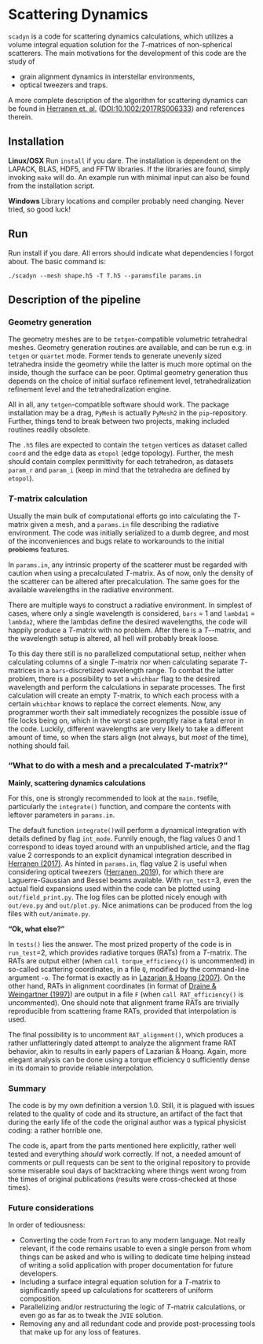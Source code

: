 # Scattering Dynamics

`scadyn` is a code for scattering dynamics calculations, which utilizes a volume integral equation solution for the _T_-matrices of non-spherical scatterers. The main motivations for the development of this code are the study of

* grain alignment dynamics in interstellar environments,
* optical tweezers and traps.

A more complete description of the algorithm for scattering dynamics can be found in [Herranen et. al.](https://tuhat.helsinki.fi/portal/services/downloadRegister/90932227/RS2017.pdf) ([DOI:10.1002/2017RS006333](https://dx.doi.org/10.1002/2017RS006333)) and references therein. 

## Installation
**Linux/OSX**
Run `install` if you dare. The installation is dependent on the LAPACK, BLAS, HDF5, and FFTW libraries. If the libraries are found, simply invoking `make` will do. An example run with minimal input can also be found from the installation script.

**Windows**
Library locations and compiler probably need changing. Never tried, so good luck!

## Run
Run install if you dare. All errors should indicate what dependencies I forgot about. The basic command is:
```
./scadyn --mesh shape.h5 -T T.h5 --paramsfile params.in
```
## Description of the pipeline

### Geometry generation

The geometry meshes are to be `tetgen`-compatible volumetric tetrahedral meshes. Geometry generation routines are available, and can be run e.g. in `tetgen` or `quartet` mode. Former tends to generate unevenly sized tetrahedra inside the geometry while the latter is much more optimal on the inside, though the surface can be poor. Optimal geometry generation thus depends on the choice of initial surface refinement level, tetrahedralization refinement level and the tetrahedralization engine.

All in all, any `tetgen`-compatible software should work. The package installation may be a drag, `PyMesh` is actually `PyMesh2` in the `pip`-repository. Further, things tend to break between two projects, making included routines readily obsolete. 

The `.h5` files are expected to contain the `tetgen` vertices as dataset called `coord` and the edge data as `etopol` (edge topology). Further, the mesh should contain complex permittivity for each tetrahedron, as datasets `param_r` and `param_i` (keep in mind that the tetrahedra are defined by `etopol`).

### _T_-matrix calculation

Usually the main bulk of computational efforts go into calculating the _T_-matrix given a mesh, and a `params.in` file describing the radiative environment. The code was initially serialized to a dumb degree, and most of the inconveniences and bugs relate to workarounds to the initial ~~problems~~ features.

In `params.in`, any intrinsic property of the scatterer must be regarded with caution when using a precalculated _T_-matrix. As of now, only the density of the scatterer can be altered after precalculation. The same goes for the available wavelengths in the radiative environment. 

There are multiple ways to construct a radiative environment. In simplest of cases, where only a single wavelength is considered, `bars` = 1 and `lambda1` = `lambda2`, where the lambdas define the desired wavelengths, the code will happily produce a _T_-matrix with no problem. After there is a _T_--matrix, and the wavelength setup is altered, all hell will probably break loose.

To this day there still is no parallelized computational setup, neither when calculating columns of a single _T_-matrix nor when calculating separate _T_-matrices in a `bars`-discretized wavelength range. To combat the latter problem, there is a possibility to set a `whichbar` flag to the desired wavelength and perform the calculations in separate processes. The first calculation will create an empty _T_-matrix, to which each process with a certain `whichbar` knows to replace the correct elements. Now, any programmer worth their salt immediately recognizes the possible issue of file locks being on, which in the worst case promptly raise a fatal error in the code. Luckily, different wavelengths are very likely to take a different amount of time, so when the stars align (not always, but *most* of the time), nothing should fail.

### “What to do with a mesh and a precalculated _T_-matrix?”

**Mainly, scattering dynamics calculations**

For this, one is strongly recommended to look at the `main.f90`file, particularly the `integrate()` function, and compare the contents with leftover parameters in `params.in`. 

The default function `integrate()`will perform a dynamical integration with details defined by flag `int_mode`. Funnily enough, the flag values 0 and 1 correspond to ideas toyed around with an unpublished article, and the flag value 2 corresponds to an explicit dynamical integration described in [Herranen (2017)](https://dx.doi.org/10.1002/2017RS006333).  As hinted in `params.in`, flag value 2 is useful when considering optical tweezers ([Herranen, 2019](https://doi.org/10.1371/journal.pone.0225773)), for which there are Laguerre-Gaussian and Bessel beams available. With `run_test`=3​, even the actual field expansions used within the code can be plotted using `out/field_print.py`. The log files can be plotted nicely enough with `out/evo.py` and `out/plot.py`. Nice animations can be produced from the log files with `out/animate.py`.

**“Ok, what else?”**

In `tests()` lies the answer. The most prized property of the code is in `run_test`=2​, which provides radiative torques (RATs) from a _T_-matrix. The RATs are output either (when `call torque_efficiency()` is uncommented) in so-called scattering coordinates, in a file `Q`, modified by the command-line argument `-o`. The format is exactly as in [Lazarian & Hoang (2007)](https://dx.doi.org/10.1111/j.1365-2966.2007.11817.x).  On the other hand, RATs in alignment coordinates (in format of [Draine & Weingartner (1997)](https://doi.org/10.1086/304008)) are output in a file `F` (when `call RAT_efficiency()` is uncommented). One should note that alignment frame RATs are trivially reproducible from scattering frame RATs, provided that interpolation is used.

The final possibility is to uncomment `RAT_alignment()`, which produces a rather unflatteringly dated attempt to analyze the alignment frame RAT behavior, akin to results in early papers of Lazarian & Hoang.  Again, more elegant analysis can be done using a torque efficiency `Q` sufficiently dense in its domain to provide reliable interpolation.

### Summary

The code is by my own definition a version 1.0. Still, it is plagued with issues related to the quality of code and its structure, an artifact of the fact that during the early life of the code the original author was a typical physicist coding: a rather horrible one.

The code is, apart from the parts mentioned here explicitly, rather well tested and everything *should* work correctly. If not, a needed amount of comments or pull requests can be sent to the original repository to provide some miserable soul days of backtracking where things went wrong from the times of original publications (results were cross-checked at those times).

### Future considerations

In order of tediousness:

+ Converting the code from `Fortran` to any modern language. Not really relevant, if the code remains usable to even a single person from whom things can be asked and who is willing to dedicate time helping instead of writing a solid application with proper documentation for future developers.
+ Including a surface integral equation solution for a _T_-matrix to significantly speed up calculations for scatterers of uniform composition.
+ Parallelizing and/or restructuring the logic of _T_-matrix calculations, or even go as far as to tweak the `JVIE` solution.
+ Removing any and all redundant code and provide post-processing tools that make up for any loss of features.


